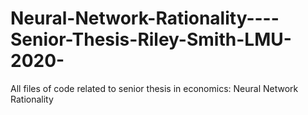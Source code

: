 # Neural-Network-Rationality----Senior-Thesis-Riley-Smith-LMU-2020-
All files of code related to senior thesis in economics: Neural Network Rationality
